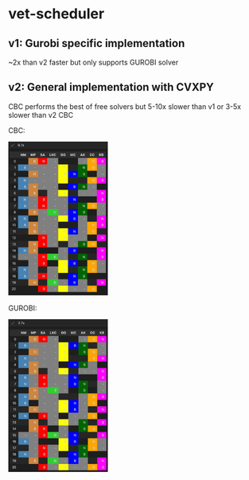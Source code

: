 # vet-scheduler
## v1: Gurobi specific implementation
~2x than v2 faster but only supports GUROBI solver

## v2: General implementation with CVXPY
CBC performs the best of free solvers but 5-10x slower than v1 or 3-5x slower than v2 CBC

CBC:

<img src="./doc/ex1_cbc_solution.png" alt="gurobi" width="200"/>

GUROBI:

<img src="./doc/ex1_gurobi_solution.png" alt="gurobi" width="200"/>